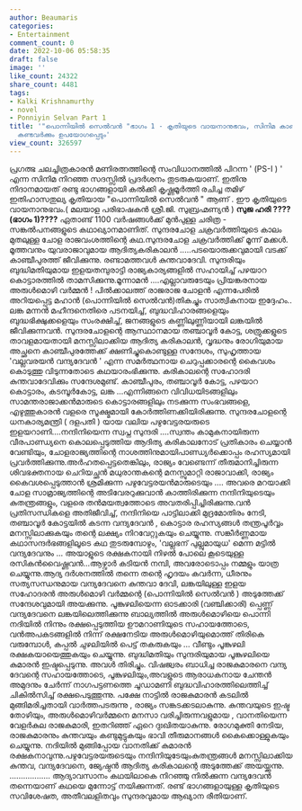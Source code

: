 ```yaml
---
author: Beaumaris
categories:
- Entertainment
comment_count: 0
date: 2022-10-06 05:58:35
draft: false
image: ''
like_count: 24322
share_count: 4481
tags:
- Kalki Krishnamurthy
- novel
- Ponniyin Selvan Part 1
title: '"പൊന്നിയിൽ സെൽവൻ "ഭാഗം 1 - കൃതിയുടെ വായനാനുഭവം, സിനിമ കാണാനിരിക്കുന്നവർക്കും
  കണ്ടവർക്കും ഉപയോഗപ്പെടും'
view_count: 326597
---
```


പ്രഗത്ഭ ചലച്ചിത്രകാരൻ മണിരത്നത്തിന്റെ സംവിധാനത്തിൽ പിറന്ന ' (PS-I ) ' എന്ന സിനിമ നിറഞ്ഞ സദസ്സിൽ പ്രദർശനം തുടരുകയാണ്. ഇതിനു നിദാനമായത് രണ്ടു ഭാഗങ്ങളായി കൽക്കി കൃഷ്ണമൂർത്തി രചിച്ച തമിഴ് ഇതിഹാസതുല്യ കൃതിയായ "പൊന്നിയിൽ സെൽവൻ " ആണ് . ഈ കൃതിയുടെ വായനാനുഭവം.( മലയാള പരിഭാഷകൻ ശ്രീ.ജി. സുബ്രഹ്മണ്യൻ ) **സുജ ഹരി** **????(ഭാഗം 1)????** ഏതാണ്ട് 1100 വർഷങ്ങൾക്ക് മുൻപുള്ള ചരിത്ര - സങ്കൽപനങ്ങളുടെ കഥാഖ്യാനമാണിത്. സുന്ദരചോള ചക്രവർത്തിയുടെ കാലം മുതലുള്ള ചോള രാജവംശത്തിന്റെ കഥ.സുന്ദരചോള ചക്രവർത്തിക്ക് മൂന്ന് മക്കൾ. മൂത്തവനും യുവരാജാവുമായ ആദിത്യകരികാലൻ .....പടയൊരുക്കവുമായി വടക്ക് കാഞ്ചീപുരത്ത് ജീവിക്കുന്നു. രണ്ടാമത്തവൾ കുന്തവാദേവി. സുന്ദരിയും ബുദ്ധിമതിയുമായ ഇളയതമ്പുരാട്ടി രാജ്യകാര്യങ്ങളിൽ സഹായിച്ച് പഴയാറ കൊട്ടാരത്തിൽ താമസിക്കുന്നു.മൂന്നാമൻ ....എല്ലാവരുടേയും പ്രിയങ്കരനായ അരുൾമൊഴി വർമ്മൻ ! പിൽക്കാലത്ത് രാജരാജ ചോളൻ എന്നപേരിൽ അറിയപ്പെട്ട മഹാൻ (പൊന്നിയിൽ സെൽവൻ)തികച്ചും സാത്വികനായ ഇദ്ദേഹം.. ലങ്ക മന്നൻ മഹീന്ദനെതിരെ പടനയിച്ച്, ബുദ്ധവിഹാരങ്ങളെയും ബുദ്ധഭിക്ഷുക്കളെയും സംരക്ഷിച്ച്, ജനങ്ങളുടെ കണ്ണിലുണ്ണിയായി ലങ്കയിൽ ജീവിക്കുന്നവൻ. സുന്ദരചോളന്റെ ആസ്ഥാനമായ തഞ്ചാവൂർ കോട്ട, ശത്രുക്കളുടെ താവളമായതായി മനസ്സിലാക്കിയ ആദിത്യ കരികാലൻ, വൃദ്ധനും രോഗിയുമായ അച്ഛനെ കാഞ്ചീപുരത്തേക്ക് ക്ഷണിച്ചുകൊണ്ടുള്ള സന്ദേശം, സുഹൃത്തായ 'വല്ലവരയൻ വന്ദ്യദേവൻ ' എന്ന സമർത്ഥനായ ചെറുപ്പക്കാരന്റെ കൈവശം കൊടുത്തു വിടുന്നതോടെ കഥയാരംഭിക്കുന്നു. കരികാലന്റെ സഹോദരി കുന്തവാദേവിക്കും സന്ദേശമുണ്ട്. കാഞ്ചീപുരം, തഞ്ചാവൂർ കോട്ട, പഴയാറ കൊട്ടാരം, കടമ്പൂർകോട്ട, ലങ്ക ...എന്നിങ്ങനെ വിവിധയിടങ്ങളിലും സാമന്തരാജാക്കൻമാരുടെ കൊട്ടാരങ്ങളിലും നടക്കുന്ന സംഭവങ്ങളെ, എഴുത്തുകാരൻ വളരെ സൂക്ഷ്മമായി കോർത്തിണക്കിയിരിക്കുന്നു. സുന്ദരചോളന്റെ ധനകാര്യമന്ത്രി ( ദളപതി ) യായ വലിയ പഴുവേട്ടരയരുടെ ഇളയറാണി....നന്ദിനിയെന്ന സ്വപ്ന സുന്ദരി ....സ്വന്തം കാമുകനായിരുന്ന വീരപാണ്ഡ്യനെ കൊലപ്പെടുത്തിയ ആദിത്യ കരികാലനോട് പ്രതികാരം ചെയ്യാൻ വേണ്ടിയും, ചോളരാജ്യത്തിന്റെ നാശത്തിനുമായിപാണ്ഡ്യർക്കൊപ്പം രഹസ്യമായി പ്രവർത്തിക്കുന്നു.അർഹതപ്പെട്ടതെങ്കിലും, രാജ്യം വേണ്ടെന്ന് തീരുമാനിച്ചിരുന്ന ശിവഭക്തനായ ചെറിയച്ഛൻ മധുരാന്തകന്റെ മനസ്സുമാറ്റി രാജാവാക്കി, രാജ്യം കൈവശപ്പെടുത്താൻ ശ്രമിക്കുന്ന പഴുവേട്ടരയൻമാരുടെയും .... അവരെ മറയാക്കി ചോള സാമ്രാജ്യത്തിന്റെ അടിവേരറുക്കുവാൻ കാത്തിരിക്കുന്ന നന്ദിനിയുടെയും കുതന്ത്രങ്ങളും, വളരെ തൻമയത്വത്തോടെ അവതരിപ്പിച്ചിരിക്കുന്നു.വൻ പ്രതിസന്ധികളെ അതിജീവിച്ച്, നന്ദിനിയെ പാട്ടിലാക്കി മുദ്രമോതിരം നേടി, തഞ്ചാവൂർ കോട്ടയിൽ കടന്ന വന്ദ്യദേവൻ , കൊട്ടാര രഹസ്യങ്ങൾ തന്ത്രപൂർവ്വം മനസ്സിലാക്കുകയും തന്റെ ലക്ഷ്യം നിറവേറ്റുകയും ചെയ്യുന്നു. സങ്കീർണ്ണമായ കഥാസന്ദർഭങ്ങളിലൂടെ കഥ തുടരുമ്പോഴും, 'വല്ലഭന് പുല്ലുമായുധ' മെന്ന മട്ടിൽ വന്ദ്യദേവനും ... അയാളുടെ രക്ഷകനായി നിഴൽ പോലെ കൂടെയുള്ള രസികൻവൈഷ്ണവൻ...ആഴ്വാർ കടിയൻ നമ്പി, അവരോടൊപ്പം നമ്മളും യാത്ര ചെയ്യുന്നു.ആദ്യ ദർശനത്തിൽ തന്നെ തന്റെ ഹൃദയം കവർന്ന, ധീരനും സത്യസന്ധനുമായ വന്ദ്യദേവനെ കുന്തവാ ദേവി, ലങ്കയിലുള്ള ഇളയ സഹോദരൻ അരുൾമൊഴി വർമ്മന്റെ (പൊന്നിയിൽ സെൽവൻ ) അടുത്തേക്ക് സന്ദേശവുമായി അയക്കുന്നു. പൂങ്കുഴലിയെന്ന ഓടക്കാരി (വഞ്ചിക്കാരി) പ്പെണ്ണ് വന്ദ്യദേവനെ ലങ്കയിലെത്തിക്കുന്നു ബാല്യത്തിൽ അരുൾമൊഴിയെ പൊന്നി നദിയിൽ നിന്നും രക്ഷപ്പെടുത്തിയ ഊമറാണിയുടെ സഹായത്തോടെ, വൻഅപകടങ്ങളിൽ നിന്ന് രക്ഷനേടിയ അരുൾമൊഴിയുമൊത്ത് തിരികെ വരുമ്പോൾ, കപ്പൽ ചുഴലിയിൽ പെട്ട് തകരുകയും ... വീണ്ടും പൂങ്കുഴലി രക്ഷകയായെത്തുകയും ചെയ്യുന്നു. ബുദ്ധിമതിയും സുന്ദരിയുമായ പൂങ്കുഴലിയെ കുമാരൻ ഇഷ്ടപ്പെടുന്നു. അവൾ തിരിച്ചും. വിഷജ്വരം ബാധിച്ച രാജകുമാരനെ വന്ദ്യ ദേവന്റെ സഹായത്തോടെ, പൂങ്കുഴലിയും,അവളുടെ ആരാധകനായ ചേന്തൻ അമുദനും ചേർന്ന് നാഗപട്ടണത്തെ ചൂഡാമണി ബുദ്ധവിഹാരത്തിലെത്തിച്ച് ചികിൽസിച്ച് രക്ഷപെടുത്തുന്നു. പക്ഷേ നാട്ടിൽ രാജകുമാരൻ കടലിൽ മുങ്ങിമരിച്ചതായി വാർത്തപടരുന്നു , രാജ്യം സങ്കടക്കടലാകുന്നു. കുന്തവയുടെ ഇഷ്ട തോഴിയും, അരുൾമൊഴിവർമ്മനെ മനസാ വരിച്ചിരുന്നവളുമായ , വാനതിയെന്ന വേളർകുല രാജകുമാരി, ഇതറിഞ്ഞ് ഏറെ ദുഃഖിതയാകുന്നു. രോഗമുക്തി നേടിയ, രാജകുമാരനും കുന്തവയും കണ്ടുമുട്ടുകയും ഭാവി തീരുമാനങ്ങൾ കൈക്കൊള്ളുകയും ചെയ്യുന്നു. നദിയിൽ മുങ്ങിപ്പോയ വാനതിക്ക് കുമാരൻ രക്ഷകനാവുന്നു.പഴുവേട്ടരയരുടെയും നന്ദിനിയുടേയുംകുതന്ത്രങ്ങൾ മനസ്സിലാക്കിയ കുന്തവ, വന്ദ്യദേവനെ, ജ്യേഷ്ഠൻ ആദിത്യ കരികാലന്റെ അടുത്തേക്ക് അയയ്ക്കുന്നു. .................. ആദ്യാവസാനം കഥയിലാകെ നിറഞ്ഞു നിൽക്കുന്ന വന്ദ്യദേവൻ തന്നെയാണ് കഥയെ മുന്നോട്ട് നയിക്കുന്നത്. രണ്ട് ഭാഗങ്ങളായുള്ള കൃതിയുടെ സവിശേഷത, അതീവലളിതവും സുന്ദരവുമായ ആഖ്യാന രീതിയാണ്.